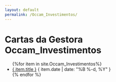 ```yaml
---
layout: default
permalink: /Occam_Investimentos/
---
```


<h1>Cartas da Gestora Occam_Investimentos</h1>
<ul>
{%for item in site.Occam_Investimentos%}
  <li>
    <a href="{ site.baseurl }{ item.url }">{ item.title }</a>
    <span>{ item.date | date: "%B %-d, %Y" }</span>
  </li>
    {% endfor %}
</ul>